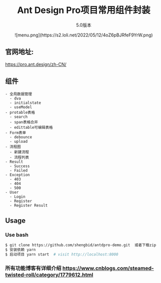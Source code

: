 <h1 align="center">Ant Design Pro项目常用组件封装</h1>

<div align="center">

  <p>5.0版本</p>
![menu.png](https://s2.loli.net/2022/05/12/4oZ6pBJRfeF9YrW.png)
  <!-- <img src="./public/images/menu.png" width="500" height="300" /> -->

</div>

## 官网地址:

https://pro.ant.design/zh-CN/

## 组件

```
- 全局数据管理
  - dva
  - initialstate
  - useModel
- protable表格
  - search
  - span表格合并
  - edittable可编辑表格
- Form表单
  - debounce
  - upload
- 流程图
  - 新建流程
  - 流程列表
- Result
  - Success
  - Failed
- Exception
  - 403
  - 404
  - 500
- User
  - Login
  - Register
  - Register Result
```

## Usage

### Use bash

```bash
$ git clone https://github.com/shengbid/antdpro-demo.git  或者下载zip
$ 安装依赖 yarn
$ 启动项目 yarn start  # visit http://localhost:8000

```

### 所有功能博客有详细介绍 https://www.cnblogs.com/steamed-twisted-roll/category/1779612.html
